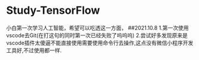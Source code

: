 # Study-TensorFlow
小白第一次学习人工智能，希望可以吃透这一方面，
##2021.10.8
1.第一次使用vscode去Git(在打这句的同时第一次已经失败了呜呜呜)
2.尝试好多发现原来是vscode插件太傻逼不能直接使用需要使用命令行去操作,这点没有微信小程序开发工具好,不过使用都一样.
